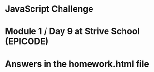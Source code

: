 
# JavaScript Challenge

# Module 1 / Day 9 at Strive School (EPICODE)
# Answers in the homework.html file


<!DOCTYPE html>
<html>
  <!--
        BINGO CHALLENGE!!!
        Create programmatically (with JS) a BINGO board with 76 cells, from 1 to 76.
        Create a button to randomize a number from 1 to 76. The same number should be highlighted on the bingo board

        EXTRA: 
        - Take ALWAYS a new number (eg. avoid randoming the number 10 3 times)
        - Create a USER BOARD with 24 randomized numbers that highlights as the main board does
        - Let the user choose HOW MANY user boards he's willing to play with and create them.
    -->
  <head></head>
  <body></body>
</html>
